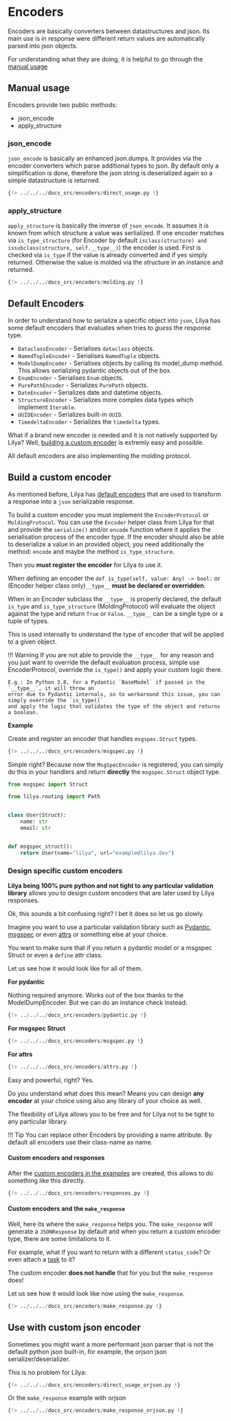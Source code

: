 # Encoders

Encoders are basically converters between datastructures and json. Its main use is in response were different return values are automatically
parsed into json objects.

For understanding what they are doing, it is helpful to go through the [manual usage](#manual-usage)

## Manual usage

Encoders provide two public methods:

- json_encode
- apply_structure

### json_encode

`json_encode` is basically an enhanced json.dumps. It provides via the encoder converters which parse additional
types to json.
By default only a simplification is done, therefore the json string is deserialized again so a simple datastructure is returned.

``` python
{!> ../../../docs_src/encoders/direct_usage.py !}
```

### apply_structure

`apply_structure` is basically the inverse of `json_encode`.
It assumes it is known from which structure a value was serlialized.
If one encoder matches via `is_type_structure` (for Encoder by default `isclass(structure) and issubclass(structure, self.__type__)`) the encoder is used.
First is checked via `is_type` if the value is already converted and if yes simply returned.
Otherwise the value is molded via the structure in an instance and returned.

``` python
{!> ../../../docs_src/encoders/molding.py !}
```

## Default Encoders

In order to understand how to serialize a specific object into `json`, Lilya has some default
encoders that evaluates when tries to *guess* the response type.

* `DataclassEncoder` - Serialises `dataclass` objects.
* `NamedTupleEncoder` - Serialises `NamedTuple` objects.
* `ModelDumpEncoder` - Serialises objects by calling its model_dump method. This allows serializing pydantic objects out of the box.
* `EnumEncoder` - Serialises `Enum` objects.
* `PurePathEncoder` - Serializes `PurePath` objects.
* `DateEncoder` - Serializes date and datetime objects.
* `StructureEncoder` - Serializes more complex data types which implement `Iterable`.
* `UUIDEncoder` - Serializes built-in `UUID`.
* `TimedeltaEncoder` - Serializes the `timedelta` types.

What if a brand new encoder is needed and it is not natively supported by Lilya? Well, [building a custom encoder](#build-a-custom-encoder)
is extremly easy and possible.

All default encoders are also implementing the molding protocol.

## Build a custom encoder

As mentioned before, Lilya has [default encoders](#default-encoders) that are used to transform a response
into a `json` serializable response.

To build a custom encoder you must implement the `EncoderProtocol` or `MoldingProtocol`.
You can use the `Encoder` helper class from Lilya for that and provide the `serialize()` and/or `encode` function
where it applies the serialisation process of the encoder type.
If the encoder should also be able to deserialize a value in an provided object, you need additionally the method:
`encode` and maybe the method `is_type_structure`.

Then you **must register the encoder** for Lilya to use it.

When defining an encoder the `def is_type(self, value: Any) -> bool:` or (Encoder helper class only)`__type__`
**must be declared or overridden**.

When in an Encoder subclass the `__type__` is properly declared, the default `is_type` and `is_type_structure` (MoldingProtocol) will evaluate the object against the
type and return `True` or `False`. `__type__` can be a single type or a tuple of types.

This is used internally to understand the type of encoder that will be applied to a given object.

!!! Warning
    If you are not able to provide the `__type__` for any reason and you just want to override the
    default evaluation process, simple use EncoderProtocol, override the `is_type()` and apply your custom logic there.

    E.g.: In Python 3.8, for a Pydantic `BaseModel` if passed in the `__type__`, it will throw an
    error due to Pydantic internals, so to workaround this issue, you can simply override the `is_type()`
    and apply the logic that validates the type of the object and returns a boolean.

**Example**

Create and register an encoder that handles `msgspec.Struct` types.

```python
{!> ../../../docs_src/encoders/msgspec.py !}
```

Simple right? Because now the `MsgSpecEncoder` is registered, you can simply do this in your handlers
and return **directly** the `msgspec.Struct` object type.

```python
from msgspec import Struct

from lilya.routing import Path


class User(Struct):
    name: str
    email: str


def msgspec_struct():
    return User(name="lilya", url="example@lilya.dev")
```

### Design specific custom encoders

**Lilya being 100% pure python and not tight to any particular validation library** allows you to
design custom encoders that are later used by Lilya responses.

Ok, this sounds a bit confusing right? I bet it does so let us go slowly.

Imagine you want to use a particular validation library such as [Pydantic](https://pydantic.dev/),
[msgspec](https://jcristharif.com/msgspec/) or even [attrs](https://www.attrs.org/en/stable/) or something
else at your choice.

You want to make sure that if you return a pydantic model or a msgspec Struct or even a `define` attr class.

Let us see how it would look like for all of them.

**For pydantic**

Nothing required anymore. Works out of the box thanks to the ModelDumpEncoder. But we can do an instance check instead:

```python
{!> ../../../docs_src/encoders/pydantic.py !}
```

**For msgspec Struct**

```python
{!> ../../../docs_src/encoders/msgspec.py !}
```

**For attrs**

```python
{!> ../../../docs_src/encoders/attrs.py !}
```

Easy and powerful, right? Yes.

Do you understand what does this mean? Means you can design **any encoder** at your choice using
also any library of your choice as well.

The flexibility of Lilya allows you to be free and for Lilya not to be tight to any particular
library.

!!! Tip
    You can replace other Encoders by providing a name attribute.
    By default all encoders use their class-name as name.
#### Custom encoders and responses

After the [custom encoders in the examples](#build-a-custom-encoder) are created, this allows to
do something like this directly.

```python
{!> ../../../docs_src/encoders/responses.py !}
```
#### Custom encoders and the `make_response`

Well, here its where the `make_response` helps you. The `make_response` will generate a `JSONResponse`
by default and when you return a custom encoder type, there are some limitations to it.

For example, what if you want to return with a different `status_code`? Or even attach a [task](./tasks.md)
to it?

The custom encoder **does not handle** that for you but the `make_response` does!

Let us see how it would look like now using the `make_response`.

```python
{!> ../../../docs_src/encoders/make_response.py !}
```

## Use with custom json encoder

Sometimes you might want a more performant json parser that is not the default python json built-in, for example, the orjson
json serializer/deserializer.

This is no problem for Lilya:

``` python
{!> ../../../docs_src/encoders/direct_usage_orjson.py !}
```

Or the `make_response` example with orjson

``` python
{!> ../../../docs_src/encoders/make_response_orjson.py !}
```
